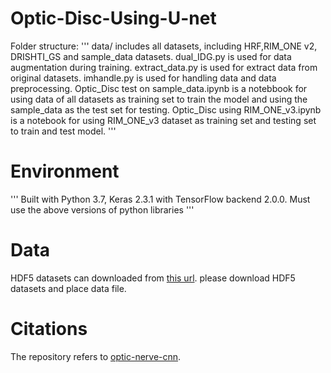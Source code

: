 # Optic-Disc-Using-U-net

Folder structure:
'''
data/                                      includes all datasets, including HRF,RIM_ONE v2, DRISHTI_GS and sample_data datasets.
dual_IDG.py                                is used for data augmentation during training.
extract_data.py                            is used for extract data from original datasets.
imhandle.py                                is used for handling data and data preprocessing.
Optic_Disc test on sample_data.ipynb       is a notebbook for using data of all datasets  as training set to train the model and using the sample_data as the test set for testing.
Optic_Disc using RIM_ONE_v3.ipynb          is a notebook for using RIM_ONE_v3 dataset as training set and testing set to train and test model.
'''


# Environment
'''
Built with Python 3.7, Keras 2.3.1 with TensorFlow backend 2.0.0.
Must use the above versions of python libraries
'''


# Data
HDF5 datasets can downloaded from [this url](https://drive.google.com/drive/folders/13g62bhqN1JHJ2fky2Xy5avLbZ2YLMdwB).
please download HDF5 datasets and place data file.


# Citations
The repository refers to [optic-nerve-cnn](https://github.com/seva100/optic-nerve-cnn).

